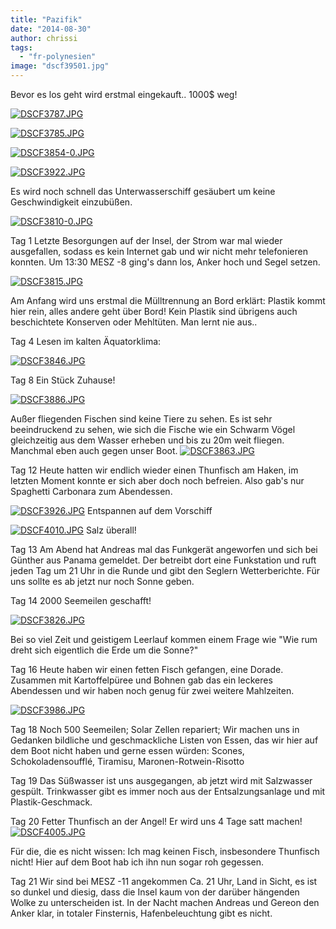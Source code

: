 ```yaml
---
title: "Pazifik"
date: "2014-08-30"
author: chrissi
tags: 
  - "fr-polynesien"
image: "dscf39501.jpg"
---
```


Bevor es los geht wird erstmal eingekauft.. 1000$ weg!

[![DSCF3787.JPG](images/dscf37871.jpg)](https://hafenstrand.wordpress.com/wp-content/uploads/2014/09/dscf37871.jpg)

[![DSCF3785.JPG](images/dscf3785.jpg)](https://hafenstrand.wordpress.com/wp-content/uploads/2014/09/dscf3785.jpg)

[![DSCF3854-0.JPG](images/dscf3854-0.jpg)](https://hafenstrand.wordpress.com/wp-content/uploads/2014/09/dscf3854-0.jpg)

[![DSCF3922.JPG](images/dscf3922.jpg)](https://hafenstrand.wordpress.com/wp-content/uploads/2014/09/dscf3922.jpg)

Es wird noch schnell das Unterwasserschiff gesäubert um keine Geschwindigkeit einzubüßen.

[![DSCF3810-0.JPG](images/dscf3810-0.jpg)](https://hafenstrand.wordpress.com/wp-content/uploads/2014/09/dscf3810-0.jpg)

Tag 1 Letzte Besorgungen auf der Insel, der Strom war mal wieder ausgefallen, sodass es kein Internet gab und wir nicht mehr telefonieren konnten. Um 13:30 MESZ -8 ging's dann los, Anker hoch und Segel setzen.

[![DSCF3815.JPG](images/dscf3815.jpg)](https://hafenstrand.wordpress.com/wp-content/uploads/2014/09/dscf3815.jpg)

Am Anfang wird uns erstmal die Mülltrennung an Bord erklärt: Plastik kommt hier rein, alles andere geht über Bord! Kein Plastik sind übrigens auch beschichtete Konserven oder Mehltüten. Man lernt nie aus..

Tag 4 Lesen im kalten Äquatorklima:

[![DSCF3846.JPG](images/dscf3846.jpg)](https://hafenstrand.wordpress.com/wp-content/uploads/2014/09/dscf3846.jpg)

Tag 8 Ein Stück Zuhause!

[![DSCF3886.JPG](images/dscf3886.jpg)](https://hafenstrand.wordpress.com/wp-content/uploads/2014/09/dscf3886.jpg)

Außer fliegenden Fischen sind keine Tiere zu sehen. Es ist sehr beeindruckend zu sehen, wie sich die Fische wie ein Schwarm Vögel gleichzeitig aus dem Wasser erheben und bis zu 20m weit fliegen. Manchmal eben auch gegen unser Boot. [![DSCF3863.JPG](images/dscf3863.jpg)](https://hafenstrand.wordpress.com/wp-content/uploads/2014/09/dscf3863.jpg)

Tag 12 Heute hatten wir endlich wieder einen Thunfisch am Haken, im letzten Moment konnte er sich aber doch noch befreien. Also gab's nur Spaghetti Carbonara zum Abendessen.

[![DSCF3926.JPG](images/dscf3926.jpg)](https://hafenstrand.wordpress.com/wp-content/uploads/2014/09/dscf3926.jpg) Entspannen auf dem Vorschiff

[![DSCF4010.JPG](images/dscf4010.jpg)](https://hafenstrand.wordpress.com/wp-content/uploads/2014/09/dscf4010.jpg) Salz überall!

Tag 13 Am Abend hat Andreas mal das Funkgerät angeworfen und sich bei Günther aus Panama gemeldet. Der betreibt dort eine Funkstation und ruft jeden Tag um 21 Uhr in die Runde und gibt den Seglern Wetterberichte. Für uns sollte es ab jetzt nur noch Sonne geben.

Tag 14 2000 Seemeilen geschafft!

[![DSCF3826.JPG](images/dscf3826.jpg)](https://hafenstrand.wordpress.com/wp-content/uploads/2014/09/dscf3826.jpg)

Bei so viel Zeit und geistigem Leerlauf kommen einem Frage wie "Wie rum dreht sich eigentlich die Erde um die Sonne?"

Tag 16 Heute haben wir einen fetten Fisch gefangen, eine Dorade. Zusammen mit Kartoffelpüree und Bohnen gab das ein leckeres Abendessen und wir haben noch genug für zwei weitere Mahlzeiten.

[![DSCF3986.JPG](images/dscf3986.jpg)](https://hafenstrand.wordpress.com/wp-content/uploads/2014/09/dscf3986.jpg)

Tag 18 Noch 500 Seemeilen; Solar Zellen repariert; Wir machen uns in Gedanken bildliche und geschmackliche Listen von Essen, das wir hier auf dem Boot nicht haben und gerne essen würden: Scones, Schokoladensoufflé, Tiramisu, Maronen-Rotwein-Risotto

Tag 19 Das Süßwasser ist uns ausgegangen, ab jetzt wird mit Salzwasser gespült. Trinkwasser gibt es immer noch aus der Entsalzungsanlage und mit Plastik-Geschmack.

Tag 20 Fetter Thunfisch an der Angel! Er wird uns 4 Tage satt machen! [![DSCF4005.JPG](images/dscf4005.jpg)](https://hafenstrand.wordpress.com/wp-content/uploads/2014/09/dscf4005.jpg)

Für die, die es nicht wissen: Ich mag keinen Fisch, insbesondere Thunfisch nicht! Hier auf dem Boot hab ich ihn nun sogar roh gegessen.

Tag 21 Wir sind bei MESZ -11 angekommen Ca. 21 Uhr, Land in Sicht, es ist so dunkel und diesig, dass die Insel kaum von der darüber hängenden Wolke zu unterscheiden ist. In der Nacht machen Andreas und Gereon den Anker klar, in totaler Finsternis, Hafenbeleuchtung gibt es nicht.
